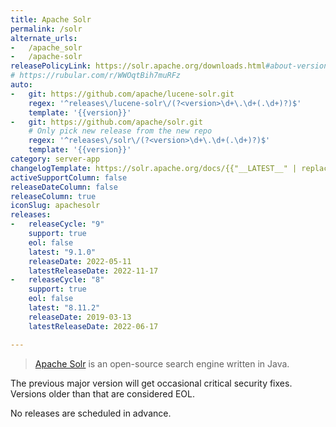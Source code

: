 ```yaml
---
title: Apache Solr
permalink: /solr
alternate_urls:
-   /apache_solr
-   /apache-solr
releasePolicyLink: https://solr.apache.org/downloads.html#about-versions-and-support
# https://rubular.com/r/WWOqtBih7muRFz
auto:
-   git: https://github.com/apache/lucene-solr.git
    regex: '^releases\/lucene-solr\/(?<version>\d+\.\d+(.\d+)?)$'
    template: '{{version}}'
-   git: https://github.com/apache/solr.git
    # Only pick new release from the new repo
    regex: '^releases\/solr\/(?<version>\d+\.\d+(.\d+)?)$'
    template: '{{version}}'
category: server-app
changelogTemplate: https://solr.apache.org/docs/{{"__LATEST__" | replace:'.','_'}}/changes/Changes.html
activeSupportColumn: false
releaseDateColumn: false
releaseColumn: true
iconSlug: apachesolr
releases:
-   releaseCycle: "9"
    support: true
    eol: false
    latest: "9.1.0"
    releaseDate: 2022-05-11
    latestReleaseDate: 2022-11-17
-   releaseCycle: "8"
    support: true
    eol: false
    latest: "8.11.2"
    releaseDate: 2019-03-13
    latestReleaseDate: 2022-06-17

---
```


> [Apache Solr](https://solr.apache.org/) is an open-source search engine written in Java.

The previous major version will get occasional critical security fixes.
Versions older than that are considered EOL.

No releases are scheduled in advance.
